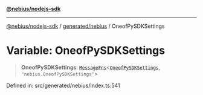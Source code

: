 [**@nebius/nodejs-sdk**](../../../README.md)

---

[@nebius/nodejs-sdk](../../../README.md) / [generated/nebius](../README.md) / OneofPySDKSettings

# Variable: OneofPySDKSettings

> **OneofPySDKSettings**: [`MessageFns`](../../../runtime/protos/core/interfaces/MessageFns.md)\<[`OneofPySDKSettings`](../interfaces/OneofPySDKSettings.md), `"nebius.OneofPySDKSettings"`\>

Defined in: src/generated/nebius/index.ts:541
